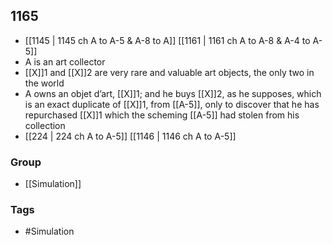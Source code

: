 ## 1165
- [[1145 | 1145 ch A to A-5 &amp; A-8 to A]] [[1161 | 1161 ch A to A-8 &amp; A-4 to A-5]] 
- A is an art collector
- [[X]]1 and [[X]]2 are very rare and valuable art objects, the only two in the world
- A owns an objet d’art, [[X]]1; and he buys [[X]]2, as he supposes, which is an exact duplicate of [[X]]1, from [[A-5]], only to discover that he has repurchased [[X]]1 which the scheming [[A-5]] had stolen from his collection
- [[224 | 224 ch A to A-5]] [[1146 | 1146 ch A to A-5]] 


### Group
- [[Simulation]]

### Tags
- #Simulation

